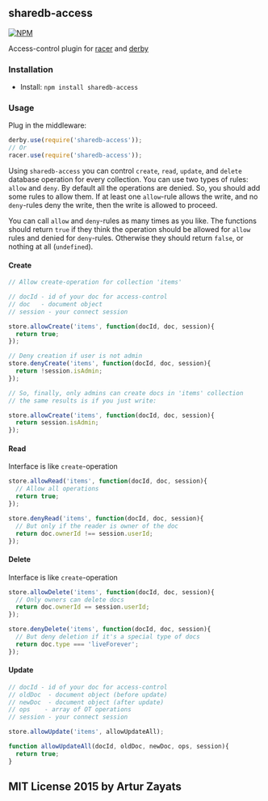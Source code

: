## sharedb-access
[![NPM](https://nodei.co/npm/sharedb-access.png?downloads=true)](https://nodei.co/npm/sharedb-access/)

Access-control plugin for [racer](https://github.com/derbyjs/racer) and [derby](https://github.com/derbyjs/derby)

### Installation

- Install: `npm install sharedb-access`


### Usage

Plug in the middleware:

```js
derby.use(require('sharedb-access'));
// Or
racer.use(require('sharedb-access'));
```

Using `sharedb-access` you can control `create`, `read`, `update`, and `delete` 
database operation for every collection. You can use two types of rules: 
`allow` and `deny`. By default all the operations are denied. So, you should
add some rules to allow them. If at least one `allow`-rule allows the write, and
no `deny`-rules deny the write, then the write is allowed to proceed. 

You can call `allow` and `deny`-rules as many times as you like. The functions 
should return `true` if they think the operation should be allowed for `allow` 
rules and denied for `deny`-rules. Otherwise they should return `false`, or 
nothing at all (`undefined`).

#### Create

```js
// Allow create-operation for collection 'items'

// docId - id of your doc for access-control
// doc   - document object
// session - your connect session

store.allowCreate('items', function(docId, doc, session){
  return true;
});

// Deny creation if user is not admin
store.denyCreate('items', function(docId, doc, session){
  return !session.isAdmin;
});

// So, finally, only admins can create docs in 'items' collection
// the same results is if you just write:

store.allowCreate('items', function(docId, doc, session){
  return session.isAdmin;
});
```
#### Read

Interface is like `create`-operation
```js
store.allowRead('items', function(docId, doc, session){
  // Allow all operations
  return true;
});

store.denyRead('items', function(docId, doc, session){
  // But only if the reader is owner of the doc
  return doc.ownerId !== session.userId;
});
```

#### Delete

Interface is like `create`-operation

```js
store.allowDelete('items', function(docId, doc, session){
  // Only owners can delete docs
  return doc.ownerId == session.userId;
});

store.denyDelete('items', function(docId, doc, session){
  // But deny deletion if it's a special type of docs
  return doc.type === 'liveForever';
});
```

#### Update

```js
// docId - id of your doc for access-control
// oldDoc  - document object (before update)
// newDoc  - document object (after update)
// ops    - array of OT operations
// session - your connect session

store.allowUpdate('items', allowUpdateAll);

function allowUpdateAll(docId, oldDoc, newDoc, ops, session){
  return true;
}
```

## MIT License 2015 by Artur Zayats
